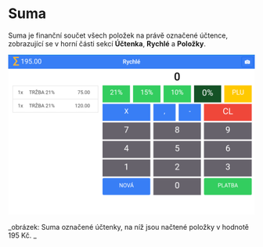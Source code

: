 # Suma

Suma je finanční součet všech položek na právě označené účtence, zobrazující se v horní části sekcí **Účtenka**, **Rychlé** a **Položky**.

![](/assets/suma.png)

_obrázek: Suma označené účtenky, na níž jsou načtené položky v hodnotě 195 Kč. _

